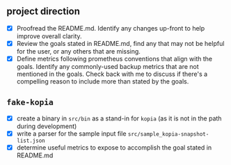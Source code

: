 ## project direction
- [x] Proofread the README.md. Identify any changes up-front to help improve overall clarity.
- [x] Review the goals stated in README.md, find any that may not be helpful for the user, or any others that are missing.
- [x] Define metrics following prometheus conventions that align with the goals. Identify any commonly-used backup metrics that are not mentioned in the goals. Check back with me to discuss if there's a compelling reason to include more than stated by the goals.

## `fake-kopia`
- [x] create a binary in `src/bin` as a stand-in for `kopia` (as it is not in the path during development)
- [x] write a parser for the sample input file `src/sample_kopia-snapshot-list.json`
- [x] determine useful metrics to expose to accomplish the goal stated in README.md
